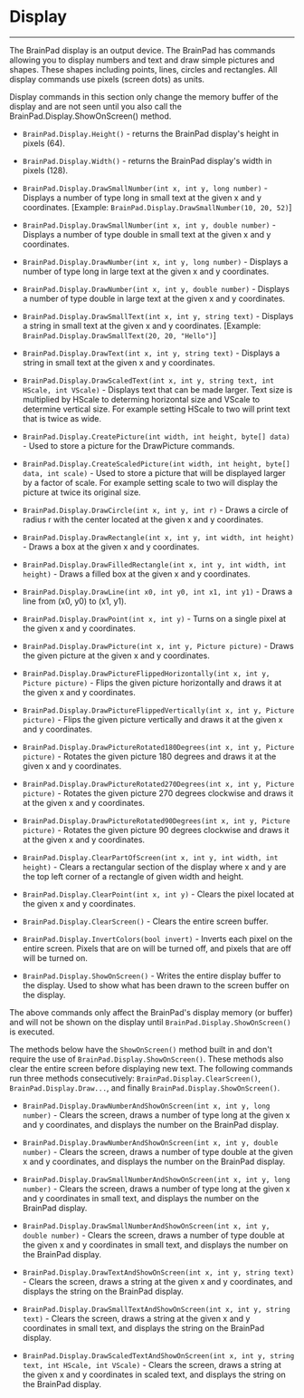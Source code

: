 # Display
---
The BrainPad display is an output device. The BrainPad has commands allowing you to display numbers and text and draw simple pictures and shapes. These shapes including points, lines, circles and rectangles. All display commands use pixels (screen dots) as units.

Display commands in this section only change the memory buffer of the display and are not seen until you also call the BrainPad.Display.ShowOnScreen() method.  
 
* `BrainPad.Display.Height()` - returns the BrainPad display's height in pixels (64). 

* `BrainPad.Display.Width()` - returns the BrainPad display's width in pixels (128).
 
* `BrainPad.Display.DrawSmallNumber(int x, int y, long number)` - Displays a number of type long in small text at the given x and y coordinates. [Example: `BrainPad.Display.DrawSmallNumber(10, 20, 52)`]

* `BrainPad.Display.DrawSmallNumber(int x, int y, double number)` - Displays a number of type double in small text at the given x and y coordinates.

* `BrainPad.Display.DrawNumber(int x, int y, long number)` - Displays a number of type long in large text at the given x and y coordinates.

* `BrainPad.Display.DrawNumber(int x, int y, double number)` - Displays a number of type double in large text at the given x and y coordinates. 

* `BrainPad.Display.DrawSmallText(int x, int y, string text)` - Displays a string in small text at the given x and y coordinates. [Example: `BrainPad.Display.DrawSmallText(20, 20, "Hello")`]  

* `BrainPad.Display.DrawText(int x, int y, string text)` - Displays a string in small text at the given x and y coordinates.

* `BrainPad.Display.DrawScaledText(int x, int y, string text, int HScale, int VScale)` - Displays text that can be made larger. Text size is multiplied by HScale to determing horizontal size and VScale to determine vertical size. For example setting HScale to two will print text that is twice as wide.
 
* `BrainPad.Display.CreatePicture(int width, int height, byte[] data)` - Used to store a picture for the DrawPicture commands.

* `BrainPad.Display.CreateScaledPicture(int width, int height, byte[] data, int scale)` - Used to store a picture that will be displayed larger by a factor of scale. For example setting scale to two will display the picture at twice its original size.
 
* `BrainPad.Display.DrawCircle(int x, int y, int r)` - Draws a circle of radius r with the center located at the given x and y coordinates.  

* `BrainPad.Display.DrawRectangle(int x, int y, int width, int height)` - Draws a box at the given x and y coordinates.

* `BrainPad.Display.DrawFilledRectangle(int x, int y, int width, int height)` - Draws a filled box at the given x and y coordinates.   

* `BrainPad.Display.DrawLine(int x0, int y0, int x1, int y1)` - Draws a line from (x0, y0) to (x1, y1).  

* `BrainPad.Display.DrawPoint(int x, int y)` - Turns on a single pixel at the given x and y coordinates.
 
* `BrainPad.Display.DrawPicture(int x, int y, Picture picture)` - Draws the given picture at the given x and y coordinates.

* `BrainPad.Display.DrawPictureFlippedHorizontally(int x, int y, Picture picture)` - Flips the given picture horizontally and draws it at the given x and y coordinates.

* `BrainPad.Display.DrawPictureFlippedVertically(int x, int y, Picture picture)` - Flips the given picture vertically and draws it at the given x and y coordinates. 

* `BrainPad.Display.DrawPictureRotated180Degrees(int x, int y, Picture picture)` - Rotates the given picture 180 degrees and draws it at the given x and y coordinates. 

* `BrainPad.Display.DrawPictureRotated270Degrees(int x, int y, Picture picture)` - Rotates the given picture 270 degrees clockwise and draws it at the given x and y coordinates.

* `BrainPad.Display.DrawPictureRotated90Degrees(int x, int y, Picture picture)` - Rotates the given picture 90 degrees clockwise and draws it at the given x and y coordinates.
                         
* `BrainPad.Display.ClearPartOfScreen(int x, int y, int width, int height)` - Clears a rectangular section of the display where x and y are the top left corner of a rectangle of given width and height.
 
* `BrainPad.Display.ClearPoint(int x, int y)` - Clears the pixel located at the given x and y coordinates.  

* `BrainPad.Display.ClearScreen()` - Clears the entire screen buffer. 

* `BrainPad.Display.InvertColors(bool invert)` - Inverts each pixel on the entire screen. Pixels that are on will be turned off, and pixels that are off will be turned on.

* `BrainPad.Display.ShowOnScreen()` - Writes the entire display buffer to the display. Used to show what has been drawn to the screen buffer on the display.
 
The above commands only affect the BrainPad's display memory (or buffer) and will not be shown on the display until `BrainPad.Display.ShowOnScreen()` is executed.

The methods below have the `ShowOnScreen()` method built in and don't require the use of `BrainPad.Display.ShowOnScreen()`. These methods also clear the entire screen before displaying new text. The following commands run three methods consecutively: `BrainPad.Display.ClearScreen()`, `BrainPad.Display.Draw...`, and finally `BrainPad.Display.ShowOnScreen()`.  
 
* `BrainPad.Display.DrawNumberAndShowOnScreen(int x, int y, long number)` - Clears the screen, draws a number of type long at the given x and y coordinates, and displays the number on the BrainPad display.

* `BrainPad.Display.DrawNumberAndShowOnScreen(int x, int y, double number)` - Clears the screen, draws a number of type double at the given x and y coordinates, and displays the number on the BrainPad display.

* `BrainPad.Display.DrawSmallNumberAndShowOnScreen(int x, int y, long number)` - Clears the screen, draws a number of type long at the given x and y coordinates in small text, and displays the number on the BrainPad display.

* `BrainPad.Display.DrawSmallNumberAndShowOnScreen(int x, int y, double number)` - Clears the screen, draws a number of type double at the given x and y coordinates in small text, and displays the number on the BrainPad display.

* `BrainPad.Display.DrawTextAndShowOnScreen(int x, int y, string text)` - Clears the screen, draws a string at the given x and y coordinates, and displays the string on the BrainPad display.    

* `BrainPad.Display.DrawSmallTextAndShowOnScreen(int x, int y, string text)` - Clears the screen, draws a string at the given x and y coordinates in small text, and displays the string on the BrainPad display.    

* `BrainPad.Display.DrawScaledTextAndShowOnScreen(int x, int y, string text, int HScale, int VScale)` - Clears the screen, draws a string at the given x and y coordinates in scaled text, and displays the string on the BrainPad display.    